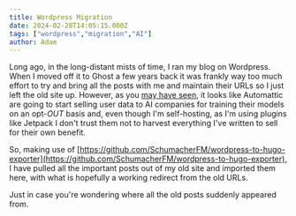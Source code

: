 ```yaml
---
title: Wordpress Migration
date: 2024-02-28T14:05:15.000Z
tags: ["wordpress","migration","AI"]
author: Adam
---
```

Long ago, in the long-distant mists of time, I ran my blog on Wordpress. When I moved off it to Ghost a few years back it was frankly way too much effort to try and bring all the posts with me and maintain their URLs so I just left the old site up. However, as you [may have seen](https://gizmodo.com/wordpress-tumblr-plan-sell-user-content-ai-companies-1851291225), it looks like Automattic are going to start selling user data to AI companies for training their models on an opt-*OUT* basis and, even though I'm self-hosting, as I'm using plugins like Jetpack I don't trust them not to harvest everything I've written to sell for their own benefit.

So, making use of [https://github.com/SchumacherFM/wordpress-to-hugo-exporter](https://github.com/SchumacherFM/wordpress-to-hugo-exporter), I have pulled all the important posts out of my old site and imported them here, with what is hopefully a working redirect from the old URLs.

Just in case you're wondering where all the old posts suddenly appeared from.
